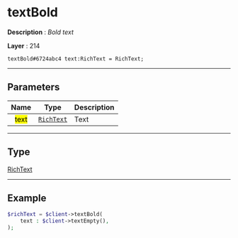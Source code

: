 # textBold

**Description** : *Bold text*

**Layer** : 214

```tl
textBold#6724abc4 text:RichText = RichText;
```

---

## Parameters

| Name | Type | Description |
| :---: | :---: | :--- |
| <mark>text</mark> | [`RichText`](type/RichText) | Text |

---

## Type

[RichText](type/RichText)

---

## Example

```php
$richText = $client->textBold(
	text : $client->textEmpty(),
);
```